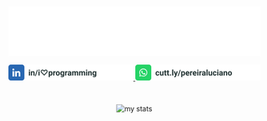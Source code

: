 ![Luciano Pereira](./assets/lucianopereira.svg)

<a href="https://www.linkedin.com/in/i♡programming">
  <img height="32px" src="./assets/linkedin.svg" alt="LinkedIn"/>
</a>

<a href="https://cutt.ly/pereiraluciano">
  <img height="32px" src="./assets/whatsapp.svg" alt="whatsapp"/>
</a>

<br/><p align="center" ><img width="10rem" src="https://github-readme-stats.vercel.app/api/top-langs?username=thisIsMySourceCode&show_icons=true&theme=transparent&locale=en&layout=default" alt="my stats" /></p>

